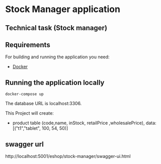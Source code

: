# Stock Manager application

## Technical task (Stock manager)

## Requirements

For building and running the application you need:

- [Docker]()


## Running the application locally


```shell
docker-compose up
```


The database URL is localhost:3306. 


This Project will create:

* product table (code,name, inStock, retailPrice ,wholesalePrice), data: [("t1","tablet", 100, 54, 50)]


## swagger url
http://localhost:5001/eshop/stock-manager/swagger-ui.html



